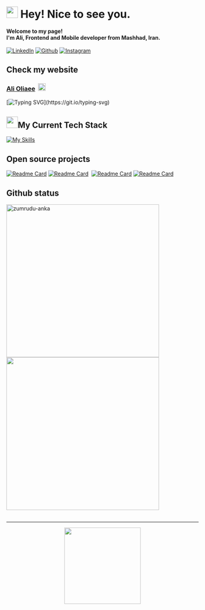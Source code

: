 <h1><img src="https://emojis.slackmojis.com/emojis/images/1531849430/4246/blob-sunglasses.gif?1531849430" width="30"/> Hey! Nice to see you.</h1>




<b> Welcome to my page! <br/> 
I'm Ali, Frontend and Mobile developer from Mashhad, Iran.</b><br/><br/>
<a href="https://www.linkedin.com/in/ali-oliaee/" target="_blank"><img alt="LinkedIn" src="https://img.shields.io/badge/linkedin-29146b?&style=for-the-badge&logo=linkedin&logoColor=white" /></a> <a href="https://github.com/ali-oliaee" target="_blank"><img alt="Github" src="https://img.shields.io/badge/GitHub-7c31e3?&style=for-the-badge&logo=Github&logoColor=white" /></a> 
 <a href="https://www.instagram.com/rn-coder/" target="_blank"><img alt="Instagram" src="https://img.shields.io/badge/Instargam-e33811?&style=for-the-badge&logo=instagram&logoColor=white" /></a> 
 
## Check my website

### [Ali Oliaee](https://ali-oliaee.ir)&nbsp; [<img src="https://emojis.slackmojis.com/emojis/images/1643514525/5197/party_blob.gif?1643514525" width="20"/>](https://vito.vercel.app)
[![Typing SVG](https://readme-typing-svg.demolab.com?font=Fira+Code&size=14&duration=3500&pause=&multiline=true&width=550&height=28&lines=if+you+like%2C+take+a+look.)](https://git.io/typing-svg)


## <img src="https://emojis.slackmojis.com/emojis/images/1643514389/3643/cool-doge.gif?1643514389" width="30"/>My Current Tech Stack

[![My Skills](https://skillicons.dev/icons?i=js,html,css,react,nextjs,tailwind,redux,typescript,discord,bash,firebase,threejs,postman,jest,materialui,graphql,sass,bootstrap,styledcomponents,figma,vite,linux,git,gitlab,discord,vscode,androidstudio)](https://skillicons.dev)

## Open source projects

[![Readme Card](https://github-readme-stats.vercel.app/api/pin/?username=ali-oliaee&repo=portfolio&theme=radical&hide_border=true)](https://github.com/ali-oliaee/portfolio)&nbsp;[![Readme Card](https://github-readme-stats.vercel.app/api/pin/?username=ali-oliaee&repo=movie-app&theme=radical&hide_border=true&name=vito)](https://github.com/ali-oliaee/movie-app)&nbsp;
[![Readme Card](https://github-readme-stats.vercel.app/api/pin/?username=ali-oliaee&repo=simple-blockchain&theme=radical&hide_border=true)](https://github.com/ali-oliaee/simple-blockchain)&nbsp;[![Readme Card](https://github-readme-stats.vercel.app/api/pin/?username=mamad-1999&repo=Css-Generator-React&theme=radical&hide_border=true&)](https://github.com/mamad-1999/Css-Generator-React)&nbsp;

## Github status

<p>
  <div>
    <a href="https://github.com/denvercoder1/github-readme-streak-stats" title="Go to Source">
      <img  width=400 src="https://github-readme-stats.vercel.app/api?username=ali-oliaee&show_icons=true&theme=radical&hide_border=true" alt="zumrudu-anka" />
    </a>
    <a href="https://github.com/anuraghazra/github-readme-stats" title="Go to Source">
      <img  width=400 src="https://github-readme-streak-stats.herokuapp.com?user=ali-oliaee&theme=radical&hide_border=true" />
    </a>
  </div>
  <br>
</p>

---------

<div align="center">
<a href="https://coffeebede.ir/buycoffee/ali-oliaee">
<img class="img-fluid" src="https://coffeebede.ir/DashboardTemplateV2/app-assets/images/banner/default-yellow.svg" width="200"/>
</a>
</div>
